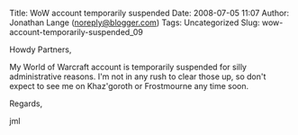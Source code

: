Title: WoW account temporarily suspended
Date: 2008-07-05 11:07
Author: Jonathan Lange (noreply@blogger.com)
Tags: Uncategorized
Slug: wow-account-temporarily-suspended_09

Howdy Partners,  
  
My World of Warcraft account is temporarily suspended for silly
administrative reasons. I'm not in any rush to clear those up, so don't
expect to see me on Khaz'goroth or Frostmourne any time soon.  
  
Regards,  
  
jml

